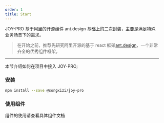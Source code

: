 ```yaml
---
order: 1
title: Start
---
```


JOY-PRO 基于阿里的开源组件 ant.design 基础上的二次封装，主要是满足特殊业务场景下的需求。

> 在开始之前，推荐先研究阿里开源的基于 react 框架[ant.design](https://ant.design)，一个非常齐全的优秀组件框架。

---

本节介绍如何在项目中接入 JOY-PRO;

### 安装

```bash
npm install --save @songxizi/joy-pro
```

### 使用组件

组件的使用请查看具体组件文档
